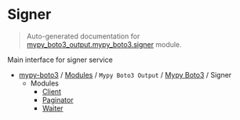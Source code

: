 # Signer

> Auto-generated documentation for [mypy_boto3_output.mypy_boto3.signer](https://github.com/vemel/mypy_boto3/blob/master/mypy_boto3_output/mypy_boto3/signer/__init__.py) module.

Main interface for signer service

- [mypy-boto3](../../../README.md#mypy_boto3) / [Modules](../../../MODULES.md#mypy-boto3-modules) / `Mypy Boto3 Output` / [Mypy Boto3](../index.md#mypy-boto3) / Signer
    - Modules
        - [Client](client.md#client)
        - [Paginator](paginator.md#paginator)
        - [Waiter](waiter.md#waiter)
